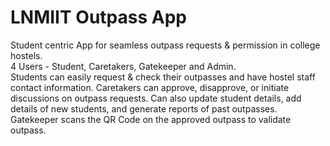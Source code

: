 # LNMIIT Outpass App

Student centric App for seamless outpass requests & permission in college hostels.\
4 Users - Student, Caretakers, Gatekeeper and Admin.\
Students can easily request & check their outpasses and have hostel staff contact information.
Caretakers can approve, disapprove, or initiate discussions on outpass requests. Can also update student details, add details of new students, and generate reports of past outpasses.
Gatekeeper scans the QR Code on the approved outpass to validate outpass.

#
